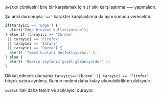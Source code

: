 `switch` cümlesini bire bir karşılamak için `if` sıkı karşılaştırma `===` yapmalıdır.

Şu anki durumuyla `'=='` karakter karşılaştırma da aynı sonucu verecektir.

```js no-beautify
if(tarayici == 'Edge') {
  alert("Edge browser kullanıyorsun");
} else if (tarayici == 'Chrome'
 || tarayici == 'Firefox'
 || tarayici == 'Safari'
 || tarayici == 'Opera') {
  alert( 'Tamam bunları destekliyoruz.' );
} else {
  alert( 'Umarım sayfanız güzel görünüyordur' );
}
```

Dikkat edecek olursanız `tarayici=='Chrome' || tarayici == 'Firefox'` birçok satıra ayrılmış. Bunun nedeni daha kolay okunabilirlikten dolayıdır.

`switch` hali daha temiz ve açıklayıcı duruyor.